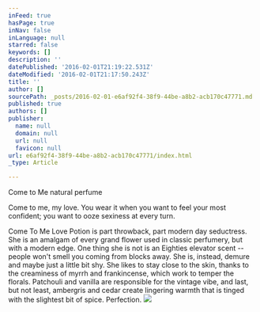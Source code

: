 ```yaml
---
inFeed: true
hasPage: true
inNav: false
inLanguage: null
starred: false
keywords: []
description: ''
datePublished: '2016-02-01T21:19:22.531Z'
dateModified: '2016-02-01T21:17:50.243Z'
title: ''
author: []
sourcePath: _posts/2016-02-01-e6af92f4-38f9-44be-a8b2-acb170c47771.md
published: true
authors: []
publisher:
  name: null
  domain: null
  url: null
  favicon: null
url: e6af92f4-38f9-44be-a8b2-acb170c47771/index.html
_type: Article

---
```

Come to Me natural perfume

Come to me, my love. You wear it when you want to feel your most confident; you want to ooze sexiness at every turn.
  
Come To Me Love Potion is part throwback, part modern day seductress. 
She is an amalgam of every grand flower used in classic perfumery, but 
with a modern edge. One thing she is not is an Eighties elevator scent --
people won't smell you coming from blocks away. She is, instead, demure
and maybe just a little bit shy. She likes to stay close to the skin, 
thanks to the creaminess of myrrh and frankincense, which work to temper
the florals. Patchouli and vanilla are responsible for the vintage 
vibe, and last, but not least, ambergris and cedar create lingering 
warmth that is tinged with the slightest bit of spice. Perfection.
![](https://the-grid-user-content.s3-us-west-2.amazonaws.com/098d5893-ee33-4be0-bc75-3e6f05efc442.jpg)